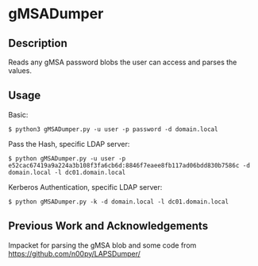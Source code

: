 # gMSADumper

## Description

Reads any gMSA password blobs the user can access and parses the values.

## Usage
Basic:

`$ python3 gMSADumper.py -u user -p password -d domain.local`

Pass the Hash, specific LDAP server:

`$ python gMSADumper.py -u user -p e52cac67419a9a224a3b108f3fa6cb6d:8846f7eaee8fb117ad06bdd830b7586c -d domain.local -l dc01.domain.local`

Kerberos Authentication, specific LDAP server:

`$ python gMSADumper.py -k -d domain.local -l dc01.domain.local`

## Previous Work and Acknowledgements
Impacket for parsing the gMSA blob and some code from https://github.com/n00py/LAPSDumper/
